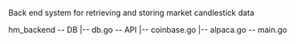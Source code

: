 Back end system for retrieving and storing market candlestick data

hm_backend
-- DB
  |-- db.go
-- API
  |-- coinbase.go
  |-- alpaca.go
-- main.go
